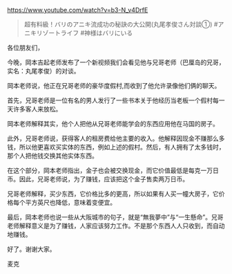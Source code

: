 https://www.youtube.com/watch?v=b3-N_v4DrfE

> 超有料級！バリのアニキ流成功の秘訣の大公開(丸尾孝俊さん対談①) #アニキリゾートライフ #神様はバリにいる

各位朋友们，

今晚，岡本吉起老师发布了一个新视频我们会看见他与兄哥老师（巴厘岛的兄哥，实名：丸尾孝俊）的对谈。

岡本老师说，他正在兄哥老师的豪华度假村,而收到了他允许录像他们俩的聊天。

首先，兄哥老师是一位有名的男人发行了一些书本关于他经历当老板一个假村每一天许多客人来放松。

岡本老师解释其实，他个人把他从兄哥老师能学会的东西应用他在马国的房子。

此外，兄哥老师说，获得客人的租房费给他主要的收入。他解释因现金不赚那么多钱，所以他更喜欢买实体的东西，例如上述的假村。然后，有人拥有了太多钱时，那个人把他钱交换其他实体东西。

在这个部分，岡本老师指出，金子也会被交换现金，而它价值最低是每克一万日币。因此，兄哥老师说，为了赚钱，应该把这个金子售卖两万日币。

兄哥老师解释，买少东西，它价格比多的更高，所以如果有人买一幢大房子，它价格每个平方英尺也降低，意味着变便宜。

最后，岡本老师也说一些从大阪城市的句子，就是“無我夢中”与“一生懸命”。兄哥老师解释意义是为了赚钱，人家应该努力工作。不是那个东西人人只收到，而自动地赚钱。

好了。谢谢大家。

麦克
